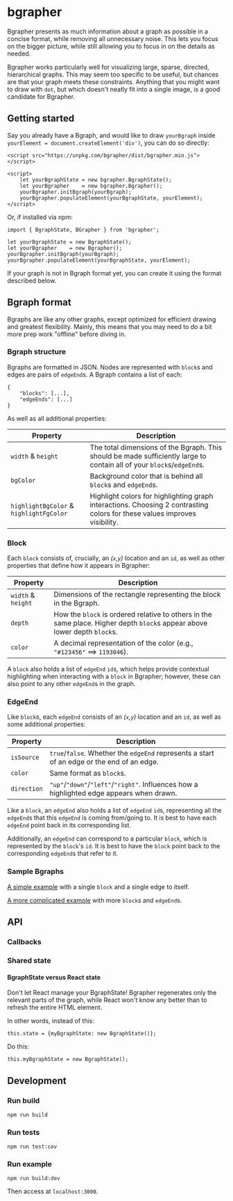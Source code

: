 # bgrapher

Bgrapher presents as much information about a graph as possible in a concise format, while removing all unnecessary noise. This lets you focus on the bigger picture, while still allowing you to focus in on the details as needed.

Bgrapher works particularly well for visualizing large, sparse, directed, hierarchical graphs. This may seem too specific to be useful, but chances are that your graph meets these constraints. Anything that you might want to draw with `dot`, but which doesn't neatly fit into a single image, is a good candidate for Bgrapher.

## Getting started

Say you already have a Bgraph, and would like to draw `yourBgraph` inside `yourElement = document.createElement('div')`, you can do so directly:

```
<script src="https://unpkg.com/bgrapher/dist/bgrapher.min.js"></script>

<script>
    let yourBgraphState = new bgrapher.BgraphState();
    let yourBgrapher    = new bgrapher.Bgrapher();
    yourBgrapher.initBgraph(yourBgraph);
    yourBgrapher.populateElement(yourBgraphState, yourElement);
</script>
```

Or, if installed via npm:

```
import { BgraphState, BGrapher } from 'bgrapher';

let yourBgraphState = new BgraphState();
let yourBgrapher    = new Bgrapher();
yourBgrapher.initBgraph(yourBgraph);
yourBgrapher.populateElement(yourBgraphState, yourElement);
```

If your graph is not in Bgraph format yet, you can create it using the format described below.

## Bgraph format

Bgraphs are like any other graphs, except optimized for efficient drawing and greatest flexibility. Mainly, this means that you may need to do a bit more prep work "offline" before diving in.

### Bgraph structure

Bgraphs are formatted in JSON. Nodes are represented with `block`s and edges are pairs of `edgeEnd`s. A Bgraph contains a list of each:

```
{
    "blocks": [...],
    "edgeEnds": [...]
}
```

As well as all additional properties:

| Property                                | Description                                                                                                               |
| --------------------------------------- | ------------------------------------------------------------------------------------------------------------------------- |
| `width` & `height`                      | The total dimensions of the Bgraph. This should be made sufficiently large to contain all of your `block`s/`edgeEnd`s.    |
| `bgColor`                               | Background color that is behind all `block`s and `edgeEnd`s.                                                              |
| `highlightBgColor` & `highlightFgColor` | Highlight colors for highlighting graph interactions. Choosing 2 contrasting colors for these values improves visibility. |

### Block

Each `block` consists of, crucially, an _(`x`,`y`)_ location and an `id`, as well as other properties that define how it appears in Bgrapher:

| Property                                | Description                                                                                                               |
| --------------------------------------- | ------------------------------------------------------------------------------------------------------------------------- |
| `width` & `height`                      | Dimensions of the rectangle representing the block in the Bgraph.                                                         |
| `depth`                                 | How the `block` is ordered relative to others in the same place. Higher depth `block`s appear above lower depth `block`s. |
| `color`                                 | A decimal representation of the color (e.g., `"#123456"` ==> `1193046`).                                                  |

A `block` also holds a list of `edgeEnd` `id`s, which helps provide contextual highlighting when interacting with a `block` in Bgrapher; however, these can also point to any other `edgeEnd`s in the graph.

### EdgeEnd

Like `block`s, each `edgeEnd` consists of an _(`x`,`y`)_ location and an `id`, as well as some additional properties:

| Property                                | Description                                                                                                               |
| --------------------------------------- | ------------------------------------------------------------------------------------------------------------------------- |
| `isSource`                              | `true`/`false`. Whether the `edgeEnd` represents a start of an edge or the end of an edge.                                |
| `color`                                 | Same format as `block`s.                                                                                                  |
| `direction`                             | `"up"`/`"down"`/`"left"`/`"right"`. Influences how a highlighted edge appears when drawn.                                 |

Like a `block`, an `edgeEnd` also holds a list of `edgeEnd` `id`s, representing all the `edgeEnd`s that this `edgeEnd` is coming from/going to. It is best to have each `edgeEnd` point back in its corresponding list.

Additionally, an `edgeEnd` can correspond to a particular `block`, which is represented by the `block`'s `id`. It is best to have the `block` point back to the corresponding `edgeEnd`s that refer to it.

### Sample Bgraphs

[A simple example](test/bgraphs/oneedge.json) with a single `block` and a single edge to itself.

[A more complicated example](test/bgraphs/default.json) with more `block`s and `edgeEnd`s.

## API

### Callbacks

### Shared state

#### BgraphState versus React state

Don't let React manage your BgraphState! Bgrapher regenerates only the relevant parts of the graph, while React won't know any better than to refresh the entire HTML element.

In other words, instead of this:

```
this.state = {myBgraphState: new BgraphState()};
```

Do this:

```
this.myBgraphState = new BgraphState();
```

## Development

### Run build

```
npm run build
```

### Run tests

```
npm run test:cov
```

### Run example

```
npm run build:dev
```

Then access at `localhost:3000`.
